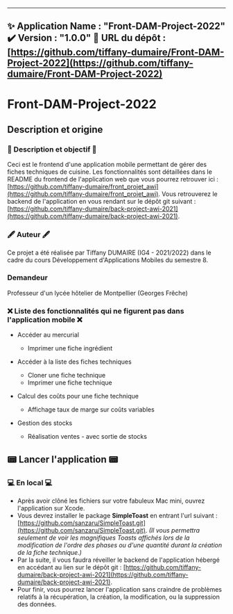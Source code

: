 -----------------------
✨ Application Name : "Front-DAM-Project-2022"
✔️ Version : "1.0.0" 
🔗 URL du dépôt : [https://github.com/tiffany-dumaire/Front-DAM-Project-2022](https://github.com/tiffany-dumaire/Front-DAM-Project-2022)
-----------------------

# Front-DAM-Project-2022

## Description et origine

### 📜 Description et objectif 📜

Ceci est le frontend d'une application mobile permettant de gérer des fiches techniques de cuisine. 
Les fonctionnalités sont détaillées dans le README du frontend de l'application web que vous pourrez retrouver ici : [https://github.com/tiffany-dumaire/front_projet_awi](https://github.com/tiffany-dumaire/front_projet_awi). 
Vous retrouverez le backend de l'application en vous rendant sur le dépôt git suivant : [https://github.com/tiffany-dumaire/back-project-awi-2021](https://github.com/tiffany-dumaire/back-project-awi-2021). 

### 🖋️ Auteur 🖋️

Ce projet a été réalisée par Tiffany DUMAIRE (IG4 - 2021/2022) dans le cadre du cours Développement d'Applications Mobiles du semestre 8.

### Demandeur

Professeur d'un lycée hôtelier de Montpellier (Georges Frêche)

### ❌ Liste des fonctionnalités qui ne figurent pas dans l'application mobile ❌

* Accéder au mercurial
  * Imprimer une fiche ingrédient

* Accéder à la liste des fiches techniques
  * Cloner une fiche technique
  * Imprimer une fiche technique

* Calcul des coûts pour une fiche technique
  * Affichage taux de marge sur coûts variables

* Gestion des stocks
  * Réalisation ventes - avec sortie de stocks

## 📟 Lancer l'application 📟

### 💻 En local 💻

- Après avoir clôné les fichiers sur votre fabuleux Mac mini, ouvrez l'application sur Xcode.
- Vous devrez installer le package **SimpleToast** en entrant l'url suivant : [https://github.com/sanzaru/SimpleToast.git](https://github.com/sanzaru/SimpleToast.git). 
*(Il vous permettra seulement de voir les magnifiques Toasts affichés lors de la modification de l'ordre des phases ou d'une quantité durant la création de la fiche technique.)*
- Par la suite, il vous faudra réveiller le backend de l'application hébergé en accédant au lien sur le dépôt git : [https://github.com/tiffany-dumaire/back-project-awi-2021](https://github.com/tiffany-dumaire/back-project-awi-2021).
- Pour finir, vous pourrez lancer l'application sans craindre de problèmes relatifs à la récupération, la création, la modification, ou la suppression des données.
